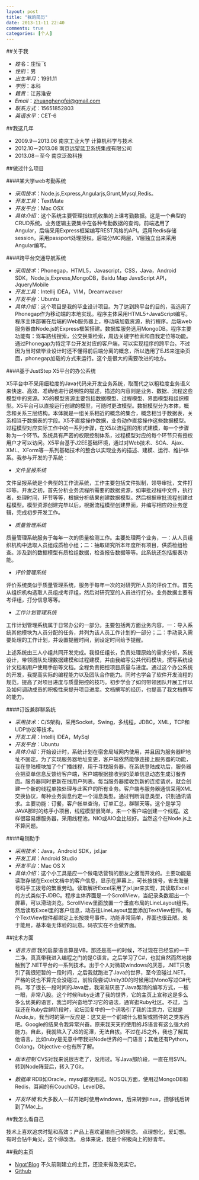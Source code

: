 ```yaml
---
layout: post
title: "我的简历"
date: 2013-11-11 22:40
comments: true
categories: [个人]
---
```


##关于我


- *姓名*：庄恒飞
- *性别*：男
- *出生年月*：1991.11
- *学历*：本科
- *籍贯*：江苏淮安
- *Email*：zhuanghengfei@gmail.com
- *联系方式*：15651852803
- *英语水平*：CET-6

##我这几年

- 2009.9－2013.06		南京工业大学	计算机科学与技术
- 2012.10－2013.08		南京远望蓝卫系统集成有限公司	
- 2013.08－至今		南京泛盈科技

##做过什么项目

####某大学web考勤系统
- *采用技术*：Node.js,Express,Angularjs,Grunt,Mysql,Redis。
- *开发工具*：TextMate
- *开发平台*：Mac OSX
- *具体介绍*：这个系统主要管理指纹机收集的上课考勤数据。这是一个典型的CRUD系统。业务逻辑主要集中在各种考勤数据的查询。前端选用了Angular，后端采用Express框架编写REST风格的API。运用Redis存储session，采用passport处理授权。后端分MC两层，V层独立出来采用Angular编写。

####跨平台交通导航系统

- *采用技术*：Phonegap，HTML5，Javascript，CSS，Java，Android SDK，Node.js,Express,MongoDB，Baidu Map JavsScript API，JqueryMobile
- *开发工具*：Intellij IDEA，VIM，Dreamweaver
- *开发平台*：Ubuntu
- *具体介绍*：这个项目是我的毕业设计项目。为了达到跨平台的目的，我选用了Phonegap作为移动端的本地实现。程序主体采用HTML5+JavaScript编写。程序主体部署在后端的Web服务器上，移动端加载资源，执行程序。后端web服务器由Node.js的Express框架搭建。数据库服务选用MongoDB。程序主要功能有：驾车路线搜索，公交换乘检索，周边关键字检索和自我定位等功能。通过Phonegap为特定平台开发对应的客户端，可以实现程序的跨平台。不过因为当时做毕业设计时还不懂得前后端分离的概念，所以选用了EJS来渲染页面，phonegap加载的方式来运行。这个是很大的需要改进的地方。

####基于JustStep X5平台的办公系统

 X5平台中不采用细粒度的Java代码来开发业务系统，取而代之以粗粒度业务语义来快速、高效、准确地进行说明性的描述，描述的内容则是业务、数据、流程这些模型中的资源。X5的模型资源主要包括数据模型、过程模型、界面模型和组织模型。X5平台可以直接运行创建的模型，可随时更改模型。数据模型分为本体，概念和关系三层结构。本体就是一组关系相近的概念的集合，概念相当于数据表，关系相当于数据表的字段。X5不直接操作数据，业务动作直接操作这些数据模型。过程模型对应实际工作中的一系列步骤，在X5以流程图的形式建模，每一个步骤称为一个环节。系统具有严密的权限控制体系，过程模型对应的每个环节只有授权用户才可以访问。X5平台基于J2EE基础环境，通过对Web技术、SOA、Ajax、XML、XForm等一系列基础技术的整合以实现业务的描述、建模、运行、维护体系。我参与开发的子系统：

- *文件呈报系统*

 文件呈报系统是个典型的工作流系统，工作主要包括文件拟制，领导审批，文件打印等。开发之初，首先分析业务流程所需要的数据资源，如审批过程中文件，执行者，处理时间，环节等等，根据分析结果创建数据模型。然后根据审批流程创建过程模型。模型资源创建完毕以后，根据流程模型创建界面，并编写相应的业务逻辑，完成初步开发工作。

- *质量管理系统*

 质量管理系统服务于每年一次的质量检测工作。主要处理两个业务，一：从人员组织机构中选取人员组成质检小组；二：抽取研究所本年度所有项目，供质检组检查。涉及到的数据模型有质检组数据，检查报告数据等等。此系统还包括报表功能。

- *评价管理系统*

 评价系统类似于质量管理系统，服务于每年一次的对研究所人员的评价工作。首先从组织机构选取人员组成考评组，然后对研究室的人员进行打分。业务数据主要有考评组，打分信息等等。

- *工作计划管理系统*

 工作计划管理系统属于日常办公的一部分。主要包括两方面业务内容，一：导入系统其他模块为人员分配的任务，并列为该人员工作计划的一部分；二：手动录入需要处理的工作计划，并设置提醒时间，到设定时间给予提醒。

  上述系统由三人小组共同开发完成。我担任组长，负责处理原始的需求分析，系统设计，带领团队处理数据建模和过程建模，并由我编写公共代码模块，撰写系统设计文档和用户使用手册等文档。全程负责把控项目质量与进度。通过这个办公系统的开发，我提高实际的编程能力以及团队合作能力。同时也学会了软件开发流程的规范，提高了对项目进度与质量把控的技巧。初步学会了如何带领团队开展工作以及如何调动成员的积极性来提升项目进度。文档撰写的经历，也提高了我文档撰写的能力。

####订饭兼群聊系统

- *采用技术*：C/S架构，采用Socket，Swing，多线程，JDBC，XML，TCP和UDP协议等技术。
- *开发工具*：Intellij IDEA，MySql
- *开发平台*：Ubuntu
- *具体介绍*：开始设计时，系统计划在宿舍局域网内使用，并且因为服务器IP地址不固定。为了实现服务器地址变更，客户端依然能够连接上服务器的功能，我在登陆模块加了个广播线程，用于寻找服务器。在系统登陆成功后，服务器会把菜单信息反馈给客户端，客户端根据接收到的菜单信息动态生成订餐界面。服务器同时更新在线用户列表。每当服务器接收到新的连接请求，就会创建一个新的线程单独处理与此客户的所有业务。客户端与服务器通信采用XML交换协议，每种业务消息约定一个消息类型。通过判断消息类型，识别通讯请求。主要功能：订餐，客户帐单查询，订单汇总，群聊天等。这个是学习JAVA那时的练手小项目，线程模型很简单，来一个客户端创建一个线程。这样很容易爆服务器，采用线程池，NIO或AIO会比较好。当然这个在Node.js上不算问题。

####电销助手

-	*采用技术*：Java，Android SDK，jxl.jar
- *开发工具*：Android Studio
- *开发平台*：Mac OS X 
- *具体介绍*：这个小工具是应一个做电话营销的朋友之邀而开发的。主要功能是读取存储在Excel文档中的客户信息，显示在屏幕上，可长按拨号，省去海量号码手工拨号的繁重劳动。读取解析Excel采用了jxl.jar来实现，其读取Excel的方式类似于JDBC。程序主体界面是一个ScrollView，当纪录条数超出一个屏幕，可以滑动浏览。ScrollView里面放置一个垂直布局的LineLayout组件。然后读取Excel里的客户信息，动态往LineLayout里面添加TextView控件。每个TextView控件都绑定上长按拨号事件。功能非常简单，界面也很丑陋。处于能用，基本毫无体验的玩意。码农实在不会做界面。

##技术方面

- *语言方面* 我的启蒙语言算是VB，那还是高一的时候，不过现在已经忘的一干二净。真真带我进入编程之门的是C语言。之后学习了C#，也就自然而然地接触到了.NET平台的一系列技术。出于个人对微软windows的厌恶，.NET只吸引了我很短暂的一段时间，之后我就跑进了Java的世界，至今没碰过.NET。严格的说也不算完全没碰过，前阶段尝试Unity3D的时候用过Mono写过C#代码。写了很长一段时间的Java后，我渐渐厌恶了Java繁琐的编写方式，一板一眼，非常八股。这个时候Ruby走进了我的世界，它的主页上宣称这是多么多么优美的语言，我当时兴奋地学习它的语法，通宵逛Ruby社区。不过，当我还在Ruby尝鲜阶段时，论坛回复中的一个词吸引了我的注意力，它就是*Node.js*。我当时的第一反应是：这又是一个前端什么框架或插件的之类东西吧。Google的结果令我异常兴奋。原来我天天的使用的JS语言有这么强大的能力。自此，我就陷入了JS的泥潭，无法自拔。不过在JS之外，我也了解其他语言，比如ruby是无意中带我进Node世界的一门语言；其他还有Python，Golang，Objective-c也有所了解。
- *版本控制* CVS对我来说很古老了，没用过。写Java那阶段，一直在用SVN。转到Node阵营后，转入了Git。

- *数据库* RDB如Oracle，mysql都使用过。NOSQL方面，使用过MongoDB和Redis，耳闻的有CouchDB，LevelDB。
- *开发环境* 和大多数人一样开始时使用windows，后来转到linux，攒够钱后转到了Mac上。


##我怎么看自己

  技术上喜欢追求时髦和高效；产品上喜欢灌输自己的理念。
  点理想化，爱幻想。有时会钻牛角尖，这个得改改。
  总体来说，我是个积极向上的好青年。

##我的主页

- [Ngot'Blog](http://ngot.me) 不久前刚建立的主页，还没来得及充实它。
- [Github](https://github.com/ngot)